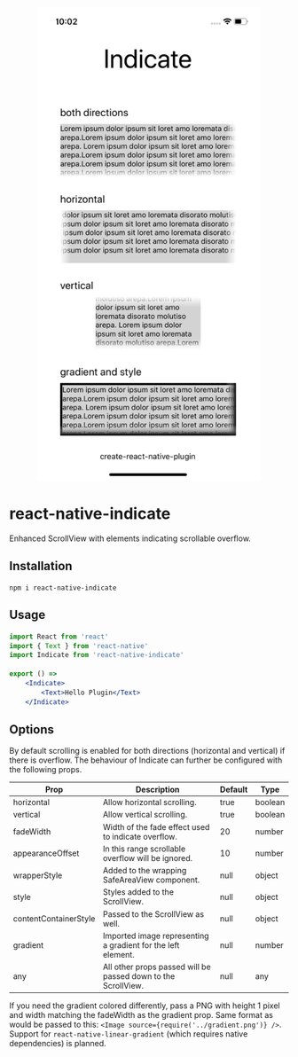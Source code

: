 <p></p>
<p align="center">
  <img src="https://raw.githubusercontent.com/naminho/indicate/master/plugins/react-native/preview.png" width="400" alt="React Native Indicate Preview">
</p>

# react-native-indicate

Enhanced ScrollView with elements indicating scrollable overflow.

## Installation

```
npm i react-native-indicate
```

## Usage

```jsx
import React from 'react'
import { Text } from 'react-native'
import Indicate from 'react-native-indicate'

export () =>
    <Indicate>
        <Text>Hello Plugin</Text>
    </Indicate>
```

## Options

By default scrolling is enabled for both directions (horizontal and vertical) if there is overflow. The behaviour of Indicate can further be configured with
the following props.

| Prop                  | Description                                                   | Default | Type    |
| --------------------- | ------------------------------------------------------------- | ------- | ------- |
| horizontal            | Allow horizontal scrolling.                                   | true    | boolean |
| vertical              | Allow vertical scrolling.                                     | true    | boolean |
| fadeWidth             | Width of the fade effect used to indicate overflow.           | 20      | number  |
| appearanceOffset      | In this range scrollable overflow will be ignored.            | 10      | number  |
| wrapperStyle          | Added to the wrapping SafeAreaView component.                 | null    | object  |
| style                 | Styles added to the ScrollView.                               | null    | object  |
| contentContainerStyle | Passed to the ScrollView as well.                             | null    | object  |
| gradient              | Imported image representing a gradient for the left element.  | null    | number  |
| any                   | All other props passed will be passed down to the ScrollView. | null    | any     |

If you need the gradient colored differently, pass a PNG with height 1 pixel and width matching the fadeWidth as the gradient prop. Same format as would be passed to this: `<Image source={require('../gradient.png')} />`. Support for `react-native-linear-gradient` (which requires native dependencies) is planned.
